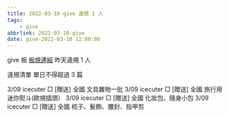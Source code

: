 ```yaml
---
title: 2022-03-10-give 違規 1 人
tags:
    - give
abbrlink: 2022-03-10-give
date: give-2022-03-10 12:00:00
---
```

give 板 [板規連結](https://www.ptt.cc/bbs/give/M.1612495900.A.C32.html)
昨天違規 1 人
<!-- more -->

違規清單
單日不得超過 3 篇

3/09 icecuter □ [贈送] 全國 文具雜物一批
3/09 icecuter □ [贈送] 全國 旅行用迷你熨斗(歐規插頭）
3/09 icecuter □ [贈送] 全國 化妝包、隨身小包
3/09 icecuter □ [贈送] 全國 梳子、髮飾、腰封、指甲剪